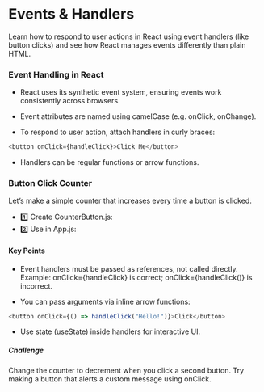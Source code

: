 #  Events & Handlers
 Learn how to respond to user actions in React using event handlers (like button clicks) and see how React manages events differently than plain HTML.


### Event Handling in React
- React uses its synthetic event system, ensuring events work consistently across browsers.

- Event attributes are named using camelCase (e.g. onClick, onChange).

- To respond to user action, attach handlers in curly braces:

```js
<button onClick={handleClick}>Click Me</button>
```

- Handlers can be regular functions or arrow functions.

###  Button Click Counter
Let’s make a simple counter that increases every time a button is clicked.
- 1️⃣ Create CounterButton.js:
- 2️⃣ Use in App.js:


#### Key Points
- Event handlers must be passed as references, not called directly.
Example: onClick={handleClick} is correct; onClick={handleClick()} is incorrect.

- You can pass arguments via inline arrow functions:

```js
<button onClick={() => handleClick("Hello!")}>Click</button>
```
- Use state (useState) inside handlers for interactive UI.

##### Challenge
Change the counter to decrement when you click a second button.
Try making a button that alerts a custom message using onClick.
